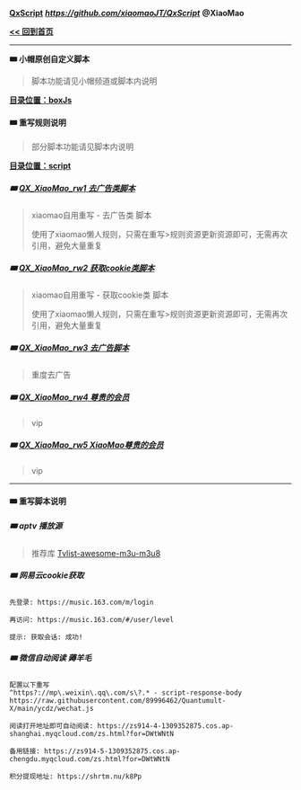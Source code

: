 **[QxScript](https://github.com/xiaomaoJT/QxScript)**   ***https://github.com/xiaomaoJT/QxScript***  **@XiaoMao**

**[<< 回到首页](https://github.com/xiaomaoJT/QxScript)** 



------------

**🎟 小帽原创自定义脚本**

> 脚本功能请见小帽频道或脚本内说明

**[目录位置：boxJs](https://github.com/xiaomaoJT/QxScript/tree/main/rewrite/boxJS)**



#### 🎟 重写规则说明

> 部分脚本功能请见脚本内说明

**[目录位置：script](https://github.com/xiaomaoJT/QxScript/tree/main/rewrite/script)**

##### 🎟 [QX_XiaoMao_rw1 去广告类脚本](https://raw.githubusercontent.com/xiaomaoJT/QxScript/main/rewrite/script/QX_XiaoMao_rw1.conf)

> xiaomao自用重写 - 去广告类  脚本
>
> 使用了xiaomao懒人规则，只需在重写>规则资源更新资源即可，无需再次引用，避免大量重复

##### 🎟 [QX_XiaoMao_rw2 获取cookie类脚本](https://raw.githubusercontent.com/xiaomaoJT/QxScript/main/rewrite/script/QX_XiaoMao_rw2.conf)

> xiaomao自用重写 - 获取cookie类 脚本
>
> 使用了xiaomao懒人规则，只需在重写>规则资源更新资源即可，无需再次引用，避免大量重复

##### 🎟 [QX_XiaoMao_rw3 去广告脚本](https://raw.githubusercontent.com/xiaomaoJT/QxScript/main/rewrite/script/QX_XiaoMao_rw3.conf)

> 重度去广告

##### 🎟 [QX_XiaoMao_rw4 尊贵的会员](https://raw.githubusercontent.com/xiaomaoJT/QxScript/main/rewrite/script/QX_XiaoMao_rw4.conf)

> vip

##### 🎟 [QX_XiaoMao_rw5 XiaoMao尊贵的会员](https://raw.githubusercontent.com/xiaomaoJT/QxScript/main/rewrite/script/QX_XiaoMao_rw5.conf)

> vip

------

#### 🎟 重写脚本说明

##### 🎟 aptv 播放源
> 推荐库 [Tvlist-awesome-m3u-m3u8](https://github.com/imDazui/Tvlist-awesome-m3u-m3u8)

##### 🎟 网易云cookie获取

```text
先登录: https://music.163.com/m/login

再访问: https://music.163.com/#/user/level

提示: 获取会话: 成功! 
```

##### 🎟 微信自动阅读 薅羊毛

```text
配置以下重写
^https?://mp\.weixin\.qq\.com/s\?.* - script-response-body https://raw.githubusercontent.com/89996462/Quantumult-X/main/ycdz/wechat.js

阅读打开地址即可自动阅读: https://zs914-4-1309352875.cos.ap-shanghai.myqcloud.com/zs.html?for=DWtWNtN

备用链接: https://zs914-5-1309352875.cos.ap-chengdu.myqcloud.com/zs.html?for=DWtWNtN

积分提现地址: https://shrtm.nu/k8Pp
```

